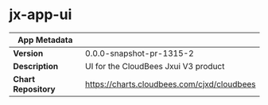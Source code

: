 # jx-app-ui

|App Metadata||
|---|---|
| **Version** | 0.0.0-snapshot-pr-1315-2 |
| **Description** | UI for the CloudBees Jxui V3 product |
| **Chart Repository** | https://charts.cloudbees.com/cjxd/cloudbees |
